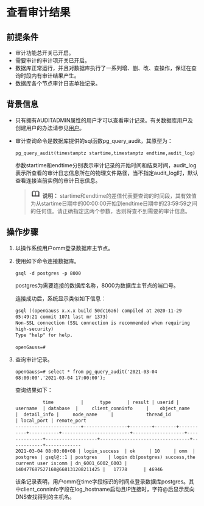 # 查看审计结果<a name="ZH-CN_TOPIC_0289900741"></a>

## 前提条件<a name="zh-cn_topic_0283136696_zh-cn_topic_0237121113_zh-cn_topic_0059778013_sfe45a1031ec347ba820649c0cec52027"></a>

-   审计功能总开关已开启。
-   需要审计的审计项开关已开启。
-   数据库正常运行，并且对数据库执行了一系列增、删、改、查操作，保证在查询时段内有审计结果产生。
-   数据库各个节点审计日志单独记录。

## 背景信息<a name="zh-cn_topic_0283136696_zh-cn_topic_0237121113_zh-cn_topic_0059778013_s15667753cb2542158661ae3f96cab067"></a>

-   只有拥有AUDITADMIN属性的用户才可以查看审计记录。有关数据库用户及创建用户的办法请参见[用户](用户.md)。
-   审计查询命令是数据库提供的sql函数pg\_query\_audit，其原型为：

    ```
    pg_query_audit(timestamptz startime,timestamptz endtime,audit_log)
    ```

    参数startime和endtime分别表示审计记录的开始时间和结束时间，audit\_log表示所查看的审计日志信息所在的物理文件路径，当不指定audit\_log时，默认查看连接当前实例的审计日志信息。

    >![](public_sys-resources/icon-note.gif) **说明：** 
    >startime和endtime的差值代表要查询的时间段，其有效值为从startime日期中的00:00:00开始到endtime日期中的23:59:59之间的任何值。请正确指定这两个参数，否则将查不到需要的审计信息。


## 操作步骤<a name="zh-cn_topic_0283136696_zh-cn_topic_0237121113_zh-cn_topic_0059778013_s342f3000e10f4c079735155bb32a56a2"></a>

1.  以操作系统用户omm登录数据库主节点。
2.  使用如下命令连接数据库。

    ```
    gsql -d postgres -p 8000
    ```

    postgres为需要连接的数据库名称，8000为数据库主节点的端口号。

    连接成功后，系统显示类似如下信息：

    ```
    gsql ((openGauss x.x.x build 50dc16a6) compiled at 2020-11-29 05:49:21 commit 1071 last mr 1373)
    Non-SSL connection (SSL connection is recommended when requiring high-security)
    Type "help" for help.
    
    openGauss=# 
    ```

3.  查询审计记录。

    ```
    openGauss=# select * from pg_query_audit('2021-03-04 08:00:00','2021-03-04 17:00:00');
    ```

    查询结果如下：

    ```
              time          |      type      | result | userid | username  | database  |     client_conninfo     |    object_name    |	detail_info	|     node_name     |            thread_id            | local_port | remote_port
    ------------------------+----------------+--------+--------+-----------+-----------+-------------------------+-------------------+--------------+-------------------+---------------------------------+------------+-------------
    2021-03-04 08:00:08+08 | login_success  | ok     | 10     | omm  | postgres | gsql@::1 | postgres    | login db(postgres) success,the current user is:omm | dn_6001_6002_6003 | 140477687527168@668131208211425 |	17778      | 46946
    ```

    该条记录表明，用户omm在time字段标识的时间点登录数据库postgres。其中client\_conninfo字段在log\_hostname启动且IP连接时，字符@后显示反向DNS查找得到的主机名。


